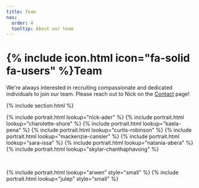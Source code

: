 ```yaml
---
title: Team
nav:
  order: 4
  tooltip: About our team
---
```


# {% include icon.html icon="fa-solid fa-users" %}Team

We're always interested in recruiting compassionate and dedicated individuals to join our team. Please reach out to Nick on the [Contact](https://nickaderlab.com/contact/) page!

{% include section.html %}

{% include portrait.html lookup="nick-ader" %}
{% include portrait.html lookup="charolette-shore" %}
{% include portrait.html lookup="kaela-pena" %}
{% include portrait.html lookup="curtis-robinson" %}
{% include portrait.html lookup="mackenzie-cansler" %}
{% include portrait.html lookup="sara-issa" %}
{% include portrait.html lookup="natania-abera" %}
{% include portrait.html lookup="skylar-chanthaphavong" %}

<br>

{% include portrait.html lookup="arwen" style="small" %}
{% include portrait.html lookup="julep" style="small" %}
